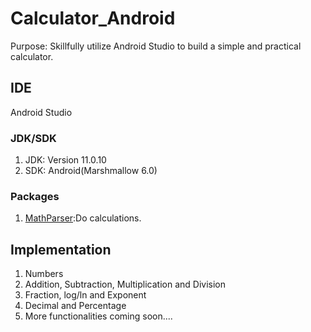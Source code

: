 # Calculator_Android

Purpose: Skillfully utilize Android Studio to build a simple and practical calculator.

## IDE
Android Studio

### JDK/SDK
1. JDK: Version 11.0.10
2. SDK: Android(Marshmallow 6.0)

### Packages
1. [MathParser](https://mathparser.org/):Do calculations.

## Implementation
1. Numbers
2. Addition, Subtraction, Multiplication and Division
3. Fraction, log/ln and Exponent
4. Decimal and Percentage
5. More functionalities coming soon....
